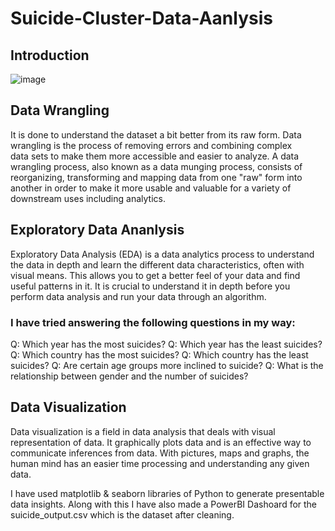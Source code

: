# Suicide-Cluster-Data-Aanlysis
## Introduction
![image](https://github.com/Muse27/Suicide-Cluster-Data-Aanlysis/assets/87662180/e5d74f6b-1f4b-4a70-bdeb-4456c4ac363e)

## Data Wrangling
It is done to understand the dataset a bit better from its raw form. Data wrangling is the process of removing errors and combining complex data sets to make them more accessible and easier to analyze. A data wrangling process, also known as a data munging process, consists of reorganizing, transforming and mapping data from one "raw" form into another in order to make it more usable and valuable for a variety of downstream uses including analytics.

## Exploratory Data Ananlysis
Exploratory Data Analysis (EDA) is a data analytics process to understand the data in depth and learn the different data characteristics, often with visual means. This allows you to get a better feel of your data and find useful patterns in it.
It is crucial to understand it in depth before you perform data analysis and run your data through an algorithm.

### I have tried answering the following questions in my way:
Q: Which year has the most suicides? 
Q: Which year has the least suicides? 
Q: Which country has the most suicides? 
Q: Which country has the least suicides? 
Q: Are certain age groups more inclined to suicide? 
Q: What is the relationship between gender and the number of suicides?

## Data Visualization
Data visualization is a field in data analysis that deals with visual representation of data. It graphically plots data and is an effective way to communicate inferences from data. With pictures, maps and graphs, the human mind has an easier time processing and understanding any given data.

I have used matplotlib & seaborn libraries of Python to generate presentable data insights.
Along with this I have also made a PowerBI Dashoard for the suicide_output.csv which is the dataset after cleaning.
